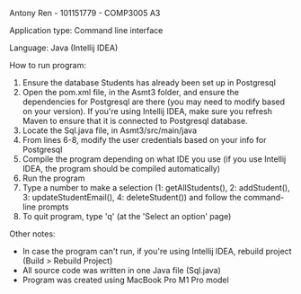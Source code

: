 Antony Ren - 101151779 - COMP3005 A3

Application type: Command line interface

Language: Java (Intellij IDEA)

How to run program:
  1. Ensure the database Students has already been set up in Postgresql
  2. Open the pom.xml file, in the Asmt3 folder, and ensure the dependencies for Postgresql are there (you may need to modify based on your version). If you're using Intellij IDEA, make sure you refresh Maven to ensure that it is connected to Postgresql database.
  3. Locate the Sql.java file, in Asmt3/src/main/java
  4. From lines 6-8, modify the user credentials based on your info for Postgresql
  5. Compile the program depending on what IDE you use (if you use Intellij IDEA, the program should be compiled automatically)
  6. Run the program
  7. Type a number to make a selection (1: getAllStudents(), 2: addStudent(), 3: updateStudentEmail(), 4: deleteStudent()) and follow the command-line prompts
  8. To quit program, type 'q' (at the 'Select an option' page)

Other notes:
- In case the program can't run, if you're using Intellij IDEA, rebuild project (Build > Rebuild Project)
- All source code was written in one Java file (Sql.java)
- Program was created using MacBook Pro M1 Pro model
